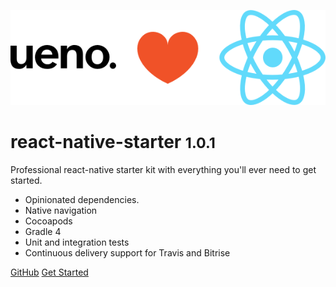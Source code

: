 ![React Native](_ueno-loves-react.png)

# react-native-starter <small>1.0.1</small>

Professional react-native starter kit with everything you'll ever need to get started.

- Opinionated dependencies.
- Native navigation
- Cocoapods
- Gradle 4
- Unit and integration tests
- Continuous delivery support for Travis and Bitrise

[GitHub](https://github.com/ueno-llc/react-native-starter)
[Get Started](#getstarted)
